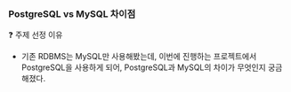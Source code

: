 ### PostgreSQL vs MySQL 차이점



:question: 주제 선정 이유

- 기존 RDBMS는 MySQL만 사용해봤는데, 이번에 진행하는 프로젝트에서 PostgreSQL을 사용하게 되어, PostgreSQL과 MySQL의 차이가 무엇인지 궁금해졌다. 


